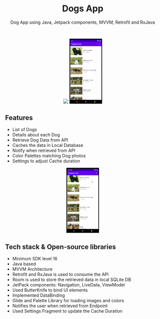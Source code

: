 <h1 align="center">Dogs App</h1>

<p align="center">  
 Dog App using Java, Jetpack components, MVVM, Retrofit and RxJava</br>
</p>
</br>
<p align="center">
  <img src="/previews/DogsAppGif1.gif" width="21%"/>
  <img src="/previews/DogsAppNotificationGif.gif" width="21%"/>
</p>

## Features
- List of Dogs
- Details about each Dog
- Retrieve Dog Data from API
- Caches the data in Local Database
- Notify when retrieved from API
- Color Palettes matching Dog photos
- Settings to adjust Cache duration

<p align="center">
  <img src="/previews/DogsAppCacheGif.gif" width="21%"/>
</p>

## Tech stack & Open-source libraries
- Minimum SDK level 16
- Java based
- MVVM Architecture
- Retrofit and RxJava is used to consume the API
- Room is used to store the retrieved data in local SQLite DB
- JetPack components: Navigation, LiveData, ViewModel
- Used ButterKnife to bind UI elements
- Implemented DataBinding
- Glide and Palette Library for loading images and colors
- Notifies the user when retrieved from Endpoint
- Used Settings Fragment to update the Cache Duration
